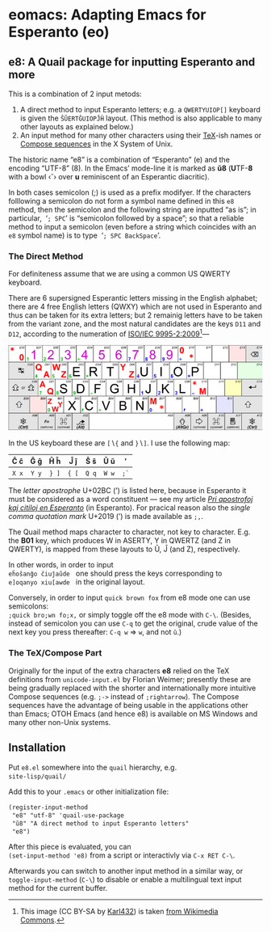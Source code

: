 # eomacs: Adapting Emacs for Esperanto (eo)

##  e8: A Quail package for inputting Esperanto and more
This is a combination of 2 input metods:

1. A direct method to input Esperanto letters; e.g. a `QWERTYUIOP[]`
   keyboard is given the `ŜŬERTĜUIOPĴĤ` layout. (This method is also
   applicable to many other layouts as explained below.)
2. An input method for many other characters using their [TeX](https://en.wikipedia.org/wiki/TeX)-ish names
   or [Compose sequences](https://en.wikipedia.org/wiki/Compose_key) in the X System of Unix.

The historic name “e8” is a combination of “Esperanto” (e) and the encoding “UTF-8” (8).
In the Emacs’ mode-line it is marked as **ŭ8** (**U**TF-**8** with a bowl ‹˘›
over **u** reminiscent of an Esperantic diacritic).

In both cases semicolon (;) is used as a prefix modifyer. If the
characters folllowing a semicolon do not form a symbol name defined in
this `e8` method, then the semicolon and the following string are
inputted “as is”; in particular,  ‘`; SPC`’ is “semicolon followed by a
space”; so that a reliable method to input a semicolon (even before a
string which coincides with an ``e8`` symbol name) is to type  ‘`; SPC BackSpace`’.

### The Direct Method
For definiteness assume that we are using a common US QWERTY keyboard.

There are 6 supersigned Esperantic letters missing in the English
alphabet; there are 4 free English letters (QWXY) which are not used
in Esperanto and thus can be taken for its extra letters; but 2
remainig letters have to be taken from the variant zone, and the most
natural candidates are the keys `D11` and `D12`, according to the
numeration of [ISO/IEC 9995-2:2009](https://en.wikipedia.org/wiki/ISO/IEC_9995)[^1]—

![Standard Keyboard Alphanumeric Section](doc/Keyboard-alphanumeric-section-ISOIEC-9995-2-2009-with-amd1-2012.png)

In the US keyboard these are `[`∖`{` and `}`∖`]`. I use the following map:

| Ĉ ĉ | Ĝ ĝ | Ĥ ĥ | Ĵ ĵ | Ŝ ŝ | Ŭ ŭ | ʼ |
| :-: | :-: | :-: | :-: | :-: | :-: |:-:|  
| `X x` | `Y y` | `} ]` | `{ [` | `Q q` | `W w` | <code>;\`</code> |

The *letter apostrophe* U+02BC (ʼ) is listed here, because in Esperanto
it must be considered as a word constituent — see my article *[Pri
apostrofoj kaj citiloj en Esperanto](https://lingvakritiko.com/2024/04/01/pri-la-apostrofoj-kaj-citiloj-en-esperanto/)* (in Esperanto). For pracical
reason also the *single comma quotation mark* U+2019 (’) is made
available as `;,`.

The Quail method maps character to character, not key to character.
E.g. the **B01** key, which produces W in ASERTY, Y in QWERTZ (and Z in
QWERTY), is mapped from these layouts to Ŭ, Ĵ (and Z), respectively.

In other words, in order to input\
   `eĥoŝanĝo ĉiuĵaŭde`   one should press the keys corresponding to\
   `e]oqanyo xiu[awde`   in the original layout.

Conversely, in order to input `quick brown fox` from e8 mode one can use
semicolons:\
   `;quick bro;wn fo;x,`
or simply toggle off the e8 mode with ``C‑\``. (Besides, instead of
semicolon you can use `C‑q` to get the original, crude value of the next key
you press thereafter: `C‑q w` ⇒ `w`, and not `ŭ`.)

### The TeX/Compose Part

Originally for the input of the extra characters **e8** relied on the TeX
definitions from `unicode-input.el` by Florian Weimer; presently these
are being gradually replaced with the shorter and internationally more
intuitive Compose sequences (e.g. `;->` instead of `;rightarrow`). The
Compose sequences have the advantage of being usable in the
applications other than Emacs; OTOH Emacs (and hence e8) is available
on MS Windows and many other non-Unix systems.

## Installation

Put `e8.el` somewhere into the `quail` hierarchy, e.g.\
`site-lisp/quail/`

Add this to your `.emacs` or other initialization file:
```lang-lisp
(register-input-method
 "e8" "utf-8" 'quail-use-package
 "ŭ8" "A direct method to input Esperanto letters"
 "e8")
```
After this piece is evaluated, you can\
`(set-input-method 'e8)`
from a script or interactivly via `C-x RET C-\`.

Afterwards you can switch to another input method in a similar way, or
`toggle-input-method` (``C‑\``) to disable or enable a multilingual text input
method for the current buffer.



[^1]: This image (CC BY-SA by [Karl432](https://commons.wikimedia.org/wiki/User:Karl432)) is taken [from Wikimedia Commons](https://commons.wikimedia.org/wiki/File:Keyboard-alphanumeric-section-ISOIEC-9995-2-2009-with-amd1-2012.png).

